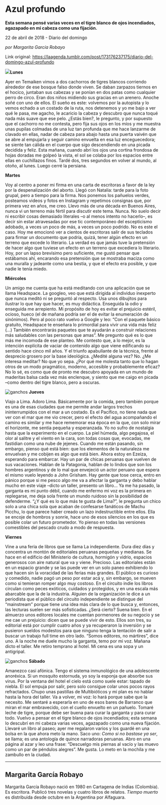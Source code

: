 # Azul profundo

**Esta semana pensé varias veces en el tigre blanco de ojos incendiados, agazapado en mi cabeza como una fijación.**

22 de abril de 2018 - Diario del domingo

_por Margarita García Robayo_

Link original: https://laagenda.tumblr.com/post/173176237175/diario-del-domingo-azul-profundo

![](https://64.media.tumblr.com/1afa82886ee44dc3411ec09ba03516b7/tumblr_inline_p7lfh5Slwx1t6q87u_500.jpg)**Lunes**  

Ayer en Temaiken vimos a dos cachorros de tigres blancos corriendo alrededor de ese bosque falso donde viven. Se daban zarpazos tiernos en el hocico, juntaban sus cabezas y se ponían en dos patas como cualquier perro de circo. Eran dos niños midiendo sus gracias en un arenero. Anoche soñé con uno de ellos. El sueño es este: volvemos por la autopista y lo vemos echado a un costado de la ruta, nos detenemos y yo me bajo a ver qué le pasa, me agacho, le acaricio la cabeza y descubro que nunca toqué nada más suave que ese pelo. ¿Estás bien?, le pregunto, y por supuesto que el cachorro no me contesta, pero fija sus ojos en los míos y me muestra unas pupilas colmadas de una luz tan profunda que me hace lanzarme de clavado en ellas, nadar de cabeza para abajo hasta una puerta vaivén que se abre al empujarla y seguir camino envuelta en esa luz enceguecedora; se siente tan cálida en el cuerpo que sigo descendiendo en una picada decidida y feliz. Esta mañana, cuando abrí los ojos una cortina frondosa de hojas doradas me golpeó la vista, el sol se colaba por los espacios entre ellas en cuchillazos finos. Tardé dos, tres segundos en volver al mundo, al otoño, al lunes. Luego cerré la persiana. 

**Martes**  

Voy al centro a poner mi firma en una carta de escritoras a favor de la ley por la despenalización del aborto. Llegó con Natalia: tarde para la foto grupal, pero a tiempo para la firma. Nos ponemos los pañuelos verdes, posteamos videos y fotos en Instagram y repetimos consignas que, por primera vez en años, me creo. Llevo más de una década en Buenos Aires, nunca vi un terreno más fértil para discutir este tema. Nunca. No suelo decir ni escribir cosas demasiado literales –o al menos intento no hacerlo–, es decir sin estar atravesadas por ese tic contemporáneo del escepticismo adobado, a veces un poco de más, a veces un poco podrido. No es este el caso. Hoy me emocionó ver a cientos de escritoras salir de sus teclados para firmar un documento que podría, quizá, tener algún efecto en un terreno que excede lo literario. La verdad es que jamás tuve la pretensión de hacer algo que tuviese un efecto en un terreno que excediera lo literario. Hoy, por un lapso brevísimo pero suficiente, me gustó pensar que estábamos ahí, encarando esa pretensión que se mostraba maciza como una muralla y jadeante como una bestia, y que el efecto era posible, y que nadie le tenía miedo. 

 **Miércoles**   

Un amigo me cuenta que ha está meditando con una aplicación que se llama Headspace. La googleo, veo que está dirigida al individuo inexperto que nunca meditó ni se preguntó al respecto. Usa unos dibujitos para ilustrar lo que hay que hacer, es muy didáctica. Enseguida la odio y enseguida me arrepiento. Mi propósito de hoy es evitar el prejuicio estéril, ocioso, hueco (el de mañana podría ser el de evitar la enumeración de sinónimos). Pero al poco rato vuelvo a Google y leo: “Con el paquete básico gratuito, Headspace te enseñara lo primordial para vivir una vida más feliz (…) También encontrarás paquetes que te ayudarán a construir relaciones más saludables con las personas que amas”. Me pregunto qué es lo que más me incomoda de ese planteo. Me contesto que, a lo mejor, es la intención explícita de vaciar de contenido algo que viene edificando su sentido hace cinco mil años. Y el triunfo apabullante de la técnica, frente al desprecio grosero por la base ideológica. ¿Medité alguna vez? No. ¿Me interesa meditar? No que yo sepa. ¿Por qué me molesta tanto que lo hagan otros de un modo pragmático, moderno, accesible y probablemente eficaz? No lo sé, es como que de pronto me descubro apoyada en un mundo de maderitas balsa cada vez más enclenque, y siento que me caigo en picada –como dentro del tigre blanco, pero a oscuras. 

![ganchos](https://64.media.tumblr.com/380d0cd5ce39b4f3a50904c4f0e77650/tumblr_inline_p7lfh6bhlo1t6q87u_500.jpg) **Jueves**   

Viajo a Lima. Adoro Lima. Básicamente por la comida, pero también porque es una de esas ciudades que me permite andar largos trechos ininterrumpidos con el mar a un costado. Es el Pacífico, no tiene nada que ver con el mar que me vio crecer, pero el efecto del agua acompañando el camino es similar y me hace rememorar esa época en la que, con solo mirar el horizonte, me sentía pequeña y esperanzada. Yo no sufro de nostalgia hasta que la experimento en el cuerpo. La piel húmeda, algo pegajosa, el olor al salitre y el viento en la cara, son todas cosas que, evocadas, me fastidian como una nube de jejenes. Cuando me están pasando, sin embargo, pienso qué está bien: que los elementos de la naturaleza me envuelvan y me cobijen es algo que está bien. Ahora estoy en Ezeiza, esperando para embarcar. Hay un par de chicas peruanas que vuelven de sus vacaciones. Hablan de la Patagonia, hablan de lo lindos que son los hombres argentinos y de lo mal que envejeció un actor peruano que espera el mismo vuelo leyendo a John Grisham. Hay gente que tose cerca, entro en pánico porque si me pesco algo me va a afectar la garganta y debo hablar mucho en este viaje –dicto un taller, presento un libro… Ya me ha pasado, la garganta es mi punto débil, cuando me enfermo mi voz es la primera en replegarse, me deja sola frente un mundo ruidoso sin la posibilidad de defenderme. “¿Y qué es lo que más te gusta de Lima?”, le pregunta un chico solo a una chica sola que acaban de confesarse fanáticos de Machu Picchu, lo que parece haber creado un lazo indestructible entre ellos. Ella se encoje de hombros y sonríe, hace uno de esos silencios en los que es posible colar un futuro prometedor. Yo pienso en todas las versiones comestibles del pescado crudo a modo de respuesta. 

 **Viernes**   

Vine a una feria de libros que se llama La independiente. Dura diez días y concentra un montón de editoriales peruanas pequeñas y medianas. Se hace en el edificio del Ministerio de cultura, hormigón y vidrio, espacios generosos con aire natural que va y viene. Precioso. Las editoriales están en un espacio grande y se las puede ver en un solo paneo exhibiendo lo que hacen sin la voracidad de las ferias más grandes. El público es curioso y comedido, nadie pagó un peso por estar acá y, sin embargo, se mueven como si temieran romper algo muy costoso. En el circuito indie los libros circulan como peces exóticos, cuidados y protegidos, y en una escala más abarcable que la de la industria. Alguien de la organización le dice a un periodista que el público del circuito independiente se distingue del “mainstream” porque tiene una idea más clara de lo que busca y, entonces, las lecturas suelen ser más sofisticadas. ¿Será cierto? Suena bien. En el almuerzo unos editores locales me cuentan pormenores de su negocio y se me cae un prejuicio: dicen que se puede vivir de esto. Ellos son tres, su editorial está por cumplir cuatro años y ya recuperaron la inversión y se pusieron sueldos modestos para que ninguno tenga la tentación de salir a buscar un trabajo full time en otro lado. “Somos editores, no mártires”, dice uno. A la noche me duele mucho la garganta, temo por mi voz. Mañana dicto el taller. Me retiro temprano al hotel. Mi cena es una sopa y un antigripal. 

![ganchos](https://64.media.tumblr.com/9164a9700895bb18f385a639ae44ee52/tumblr_inline_p7lfh6d6Eg1t6q87u_500.jpg) **Sábado**   

Amanezco casi afónica. Tengo el sistema inmunológico de una adolescente anoréxica. Si un mosquito estornuda, yo soy la esponja que absorbe sus virus. Por la ventana del hotel el cielo está como suele estar: tapado de niebla. El sol empuja por salir, pero solo consigue colar unos pocos rayos refractados. Chupo unas pastillas de Multibióticos y mi plan es no hablar hasta la hora del taller. Va a volver, mi voz: lo hará porque sabe que la necesito. Me sentaré a esperarla en uno de esos bares de Barranco que miran el mar embravecido, con el cuello envuelto en un pañuelo. Tomaré leche de tigre, porque debe ser buena para curar la garganta y para curar todo. Vuelvo a pensar en el tigre blanco de ojos incendiados; esta semana lo descubrí en mi cabeza varias veces, agazapado como una nueva fijación. Llevaré un libro al paseo; ayer me regalaron varios y los guardé en una bolsa en la que ahora meto la mano. Saco uno: *Como si no bastase ya ser*, se llama; es una antología de quince narradoras peruanas. Abro en una página al azar y leo una frase: “Descuelgo mis piernas al vacío y las muevo como un par de péndulos alegres”. Me gusta. Lo meto en la mochila y me zambullo en la ciudad. 

  




---

Margarita García Robayo
-----------------------

 Margarita García Robayo nació en 1980 en Cartagena de Indias (Colombia). Es escritora. Publicó tres novelas y cuatro libros de relatos. *Tiempo muerto* es distribuida desde octubre en la Argentina por Alfaguara.

